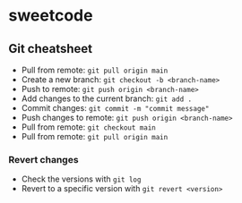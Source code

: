 # sweetcode

## Git cheatsheet

* Pull from remote: `git pull origin main`
* Create a new branch: `git checkout -b <branch-name>`
* Push to remote: `git push origin <branch-name>`
* Add changes to the current branch: `git add .`
* Commit changes: `git commit -m "commit message"`
* Push changes to remote: `git push origin <branch-name>`
* Pull from remote: `git checkout main`
* Pull from remote: `git pull origin main`

### Revert changes

* Check the versions with `git log`
* Revert to a specific version with `git revert <version>`
